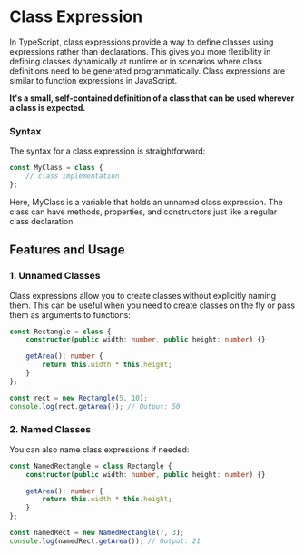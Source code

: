# Class Expression
In TypeScript, class expressions provide a way to define classes using expressions rather than declarations. This gives you more flexibility in defining classes dynamically at runtime or in scenarios where class definitions need to be generated programmatically. Class expressions are similar to function expressions in JavaScript.

**It's a small, self-contained definition of a class that can be used wherever a class is expected.**

### Syntax
The syntax for a class expression is straightforward:

```ts
const MyClass = class {
    // class implementation
};
```

Here, MyClass is a variable that holds an unnamed class expression. The class can have methods, properties, and constructors just like a regular class declaration.

## Features and Usage

### 1. Unnamed Classes
Class expressions allow you to create classes without explicitly naming them. This can be useful when you need to create classes on the fly or pass them as arguments to functions:

```ts
const Rectangle = class {
    constructor(public width: number, public height: number) {}

    getArea(): number {
        return this.width * this.height;
    }
};

const rect = new Rectangle(5, 10);
console.log(rect.getArea()); // Output: 50
```

### 2. Named Classes
You can also name class expressions if needed:

```ts
const NamedRectangle = class Rectangle {
    constructor(public width: number, public height: number) {}

    getArea(): number {
        return this.width * this.height;
    }
};

const namedRect = new NamedRectangle(7, 3);
console.log(namedRect.getArea()); // Output: 21
```
